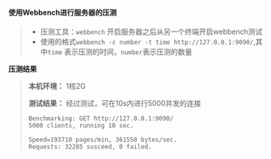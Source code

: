 #### 使用Webbench进行服务器的压测

> - 压测工具：`webbench` 开启服务器之后从另一个终端开启webbench测试
> - 使用的格式`webbench -c number -t time http://127.0.0.1:9090/`,其中`time` 表示压测的时间，`number`表示压测的数量

**压测结果**

> **本机环境：** 1核2G
>
> **测试结果：** 经过测试，可在10s内进行5000并发的连接
>
> ```shell
> Benchmarking: GET http://127.0.0.1:9090/
> 5000 clients, running 10 sec.
> 
> Speed=193710 pages/min, 361558 bytes/sec.
> Requests: 32285 susceed, 0 failed.
> ```

